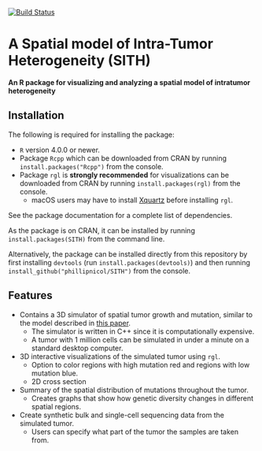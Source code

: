 [![Build Status](https://travis-ci.org/phillipnicol/SITH.svg?branch=dev)](https://travis-ci.org/phillipnicol/SITH)

# A Spatial model of Intra-Tumor Heterogeneity (SITH) 

**An R package for visualizing and analyzing a spatial model of intratumor heterogeneity**

## Installation 

The following is required for installing the package:

  - `R` version 4.0.0 or newer.
  - Package `Rcpp` which can be downloaded from CRAN by running `install.packages("Rcpp")` from the console.
  - Package `rgl` is **strongly recommended** for visualizations can be downloaded from CRAN by running `install.packages(rgl)` from the console. 
    - macOS users may have to install [Xquartz](https://www.xquartz.org) before installing `rgl`. 
    
See the package documentation for a complete list of dependencies.
    
As the package is on CRAN, it can be installed by running `install.packages(SITH)` from the command line. 

Alternatively, the package can be installed directly from this repository by first installing `devtools` (run `install.packages(devtools)`) and then running `install_github("phillipnicol/SITH")` from the console. 

## Features

  - Contains a 3D simulator of spatial tumor growth and mutation, similar to the model described in [this paper](https://www.nature.com/articles/nature14971).
    - The simulator is written in C++ since it is computationally expensive. 
    - A tumor with 1 million cells can be simulated in under a minute on a standard desktop computer.
  - 3D interactive visualizations of the simulated tumor using `rgl`. 
    - Option to color regions with high mutation red and regions with low mutation blue. 
    - 2D cross section
  - Summary of the spatial distribution of mutations throughout the tumor.
    - Creates graphs that show how genetic diversity changes in different spatial regions.
  - Create synthetic bulk and single-cell sequencing data from the simulated tumor.
    - Users can specify what part of the tumor the samples are taken from. 
